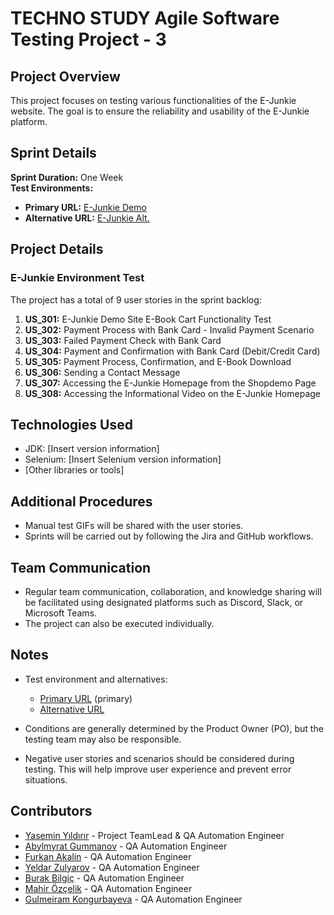 # TECHNO STUDY Agile Software Testing Project - 3

## Project Overview
This project focuses on testing various functionalities of the E-Junkie website. The goal is to ensure the reliability and usability of the E-Junkie platform.

## Sprint Details
**Sprint Duration:** One Week  
**Test Environments:**
- **Primary URL:** [E-Junkie Demo](https://shopdemo.e-junkie.com/)
- **Alternative URL:** [E-Junkie Alt.](https://shopdemo.fatfreeshop.com/?)

## Project Details
### E-Junkie Environment Test
The project has a total of 9 user stories in the sprint backlog:
1. **US_301:** E-Junkie Demo Site E-Book Cart Functionality Test
2. **US_302:** Payment Process with Bank Card - Invalid Payment Scenario
3. **US_303:** Failed Payment Check with Bank Card
4. **US_304:** Payment and Confirmation with Bank Card (Debit/Credit Card)
5. **US_305:** Payment Process, Confirmation, and E-Book Download
6. **US_306:** Sending a Contact Message
7. **US_307:** Accessing the E-Junkie Homepage from the Shopdemo Page
8. **US_308:** Accessing the Informational Video on the E-Junkie Homepage

## Technologies Used
- JDK: [Insert version information]
- Selenium: [Insert Selenium version information]
- [Other libraries or tools]

## Additional Procedures
- Manual test GIFs will be shared with the user stories.
- Sprints will be carried out by following the Jira and GitHub workflows.

## Team Communication
- Regular team communication, collaboration, and knowledge sharing will be facilitated using designated platforms such as Discord, Slack, or Microsoft Teams.
- The project can also be executed individually.

## Notes
- Test environment and alternatives:
  - [Primary URL](https://shopdemo.e-junkie.com/) (primary)
  - [Alternative URL](https://shopdemo.fatfreeshop.com/?)

- Conditions are generally determined by the Product Owner (PO), but the testing team may also be responsible.
- Negative user stories and scenarios should be considered during testing. This will help improve user experience and prevent error situations.

## Contributors
- [Yasemin Yıldırır](https://github.com/yaseyldrr) - Project TeamLead & QA Automation Engineer
- [Abylmyrat Gummanov](https://github.com/abdycoding) -  QA Automation Engineer
- [Furkan Akalin](https://github.com/furkanakalin) - QA Automation Engineer
- [Yeldar Zulyarov](https://github.com/Yeldar123) - QA Automation Engineer
- [Burak Bilgiç](https://github.com/lurall) - QA Automation Engineer
- [Mahir Özçelik](https://github.com/Mahir-Ozcelik) - QA Automation Engineer
- [Gulmeiram Kongurbayeva](https://github.com/Gul8) - QA Automation Engineer

